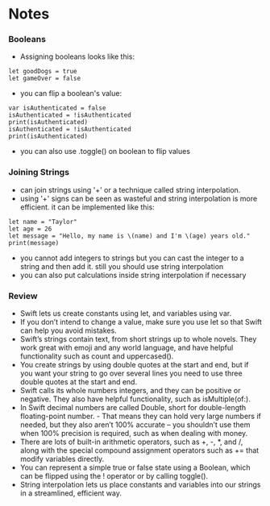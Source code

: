 # Notes

### Booleans
- Assigning booleans looks like this:
``` 
let goodDogs = true
let gameOver = false
```
- you can flip a boolean's value:
```
var isAuthenticated = false
isAuthenticated = !isAuthenticated
print(isAuthenticated)
isAuthenticated = !isAuthenticated
print(isAuthenticated)
```
- you can also use .toggle() on boolean to flip values

### Joining Strings
- can join strings using '+' or a technique called string interpolation.
- using '+' signs can be seen as wasteful and string interpolation is more efficient. it can be implemented like this:
```
let name = "Taylor"
let age = 26
let message = "Hello, my name is \(name) and I'm \(age) years old."
print(message)
```
- you cannot add integers to strings but you can cast the integer to a string and then add it. still you should use string interpolation
- you can also put calculations inside string interpolation if necessary

### Review
- Swift lets us create constants using let, and variables using var.
- If you don’t intend to change a value, make sure you use let so that Swift can help you avoid mistakes.
- Swift’s strings contain text, from short strings up to whole novels. They work great with emoji and any world language, and have helpful functionality such as count and uppercased().
- You create strings by using double quotes at the start and end, but if you want your string to go over several lines you need to use three double quotes at the start and end.
- Swift calls its whole numbers integers, and they can be positive or negative. They also have helpful functionality, such as isMultiple(of:).
- In Swift decimal numbers are called Double, short for double-length floating-point number. - That means they can hold very large numbers if needed, but they also aren’t 100% accurate – you shouldn’t use them when 100% precision is required, such as when dealing with money.
- There are lots of built-in arithmetic operators, such as +, -, *, and /, along with the special compound assignment operators such as += that modify variables directly.
- You can represent a simple true or false state using a Boolean, which can be flipped using the ! operator or by calling toggle().
- String interpolation lets us place constants and variables into our strings in a streamlined, efficient way.
